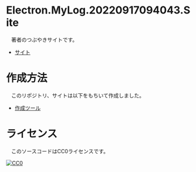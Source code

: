 # Electron.MyLog.20220917094043.Site

　著者のつぶやきサイトです。

* [サイト][]

[サイト]:https://ytyaru.github.io/Electron.MyLog.20220917094043.Site/

# 作成方法

　このリポジトリ、サイトは以下をもちいて作成しました。

* [作成ツール][]

[作成ツール]:https://github.com/ytyaru/Electron.MyLog.git.push.await.20220907103921

# ライセンス

　このソースコードはCC0ライセンスです。

[![CC0](http://i.creativecommons.org/p/zero/1.0/88x31.png "CC0")](http://creativecommons.org/publicdomain/zero/1.0/deed.ja)


